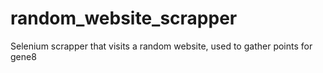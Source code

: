 # random_website_scrapper
Selenium scrapper that visits a random website, used to gather points for gene8

